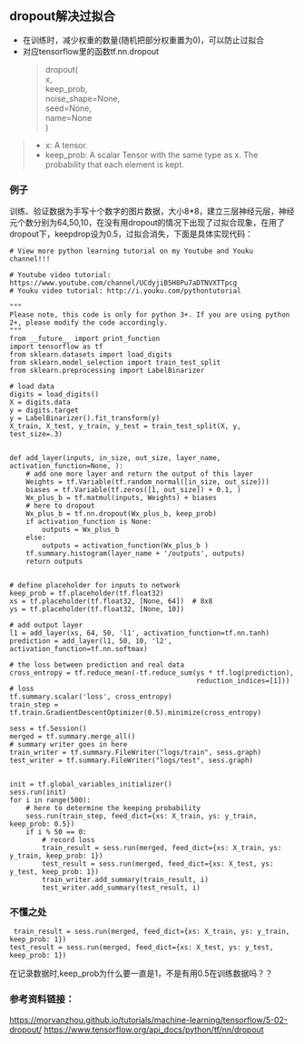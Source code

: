 ## dropout解决过拟合
- 在训练时，减少权重的数量(随机把部分权重置为0)，可以防止过拟合
- 对应tensorflow里的函数tf.nn.dropout
    > dropout(  
     x,     
    keep_prob,      
    noise_shape=None,       
    seed=None,      
    name=None       
)

>- x: A tensor.
>- keep_prob: A scalar Tensor with the same type as x. The probability that each element is kept.


### 例子
训练、验证数据为手写十个数字的图片数据，大小8*8，建立三层神经元层，神经元个数分别为64,50,10，在没有用dropout的情况下出现了过拟合现象，在用了dropout下，keepdrop设为0.5，过拟合消失，下面是具体实现代码：

```
# View more python learning tutorial on my Youtube and Youku channel!!!

# Youtube video tutorial: https://www.youtube.com/channel/UCdyjiB5H8Pu7aDTNVXTTpcg
# Youku video tutorial: http://i.youku.com/pythontutorial

"""
Please note, this code is only for python 3+. If you are using python 2+, please modify the code accordingly.
"""
from __future__ import print_function
import tensorflow as tf
from sklearn.datasets import load_digits
from sklearn.model_selection import train_test_split
from sklearn.preprocessing import LabelBinarizer

# load data
digits = load_digits()
X = digits.data
y = digits.target
y = LabelBinarizer().fit_transform(y)
X_train, X_test, y_train, y_test = train_test_split(X, y, test_size=.3)


def add_layer(inputs, in_size, out_size, layer_name, activation_function=None, ):
    # add one more layer and return the output of this layer
    Weights = tf.Variable(tf.random_normal([in_size, out_size]))
    biases = tf.Variable(tf.zeros([1, out_size]) + 0.1, )
    Wx_plus_b = tf.matmul(inputs, Weights) + biases
    # here to dropout
    Wx_plus_b = tf.nn.dropout(Wx_plus_b, keep_prob)
    if activation_function is None:
        outputs = Wx_plus_b
    else:
        outputs = activation_function(Wx_plus_b )
    tf.summary.histogram(layer_name + '/outputs', outputs)
    return outputs


# define placeholder for inputs to network
keep_prob = tf.placeholder(tf.float32)
xs = tf.placeholder(tf.float32, [None, 64])  # 8x8
ys = tf.placeholder(tf.float32, [None, 10])

# add output layer
l1 = add_layer(xs, 64, 50, 'l1', activation_function=tf.nn.tanh)
prediction = add_layer(l1, 50, 10, 'l2', activation_function=tf.nn.softmax)

# the loss between prediction and real data
cross_entropy = tf.reduce_mean(-tf.reduce_sum(ys * tf.log(prediction),
                                              reduction_indices=[1]))  # loss
tf.summary.scalar('loss', cross_entropy)
train_step = tf.train.GradientDescentOptimizer(0.5).minimize(cross_entropy)

sess = tf.Session()
merged = tf.summary.merge_all()
# summary writer goes in here
train_writer = tf.summary.FileWriter("logs/train", sess.graph)
test_writer = tf.summary.FileWriter("logs/test", sess.graph)


init = tf.global_variables_initializer()
sess.run(init)
for i in range(500):
    # here to determine the keeping probability
    sess.run(train_step, feed_dict={xs: X_train, ys: y_train, keep_prob: 0.5})
    if i % 50 == 0:
        # record loss
        train_result = sess.run(merged, feed_dict={xs: X_train, ys: y_train, keep_prob: 1})
        test_result = sess.run(merged, feed_dict={xs: X_test, ys: y_test, keep_prob: 1})
        train_writer.add_summary(train_result, i)
        test_writer.add_summary(test_result, i)
```

### 不懂之处
```
 train_result = sess.run(merged, feed_dict={xs: X_train, ys: y_train, keep_prob: 1})
test_result = sess.run(merged, feed_dict={xs: X_test, ys: y_test, keep_prob: 1})
```
在记录数据时,keep_prob为什么要一直是1，不是有用0.5在训练数据吗？？

### 参考资料链接：
https://morvanzhou.github.io/tutorials/machine-learning/tensorflow/5-02-dropout/
https://www.tensorflow.org/api_docs/python/tf/nn/dropout